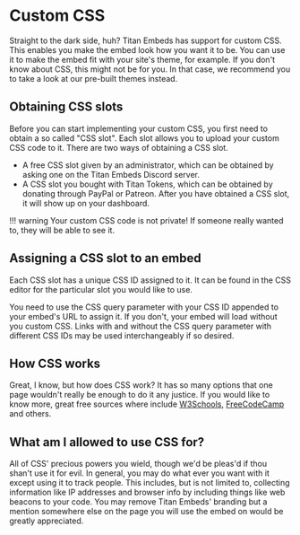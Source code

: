 # Custom CSS

Straight to the dark side, huh? Titan Embeds has support for custom CSS. This enables you make the embed look how you want it to be. You can use it to make the embed fit with your site's theme, for example. If you don't know about CSS, this might not be for you. In that case, we recommend you to take a look at our pre-built themes instead.

## Obtaining CSS slots

Before you can start implementing your custom CSS, you first need to obtain a so called "CSS slot". Each slot allows you to upload your custom CSS code to it. There are two ways of obtaining a CSS slot.
* A free CSS slot given by an administrator, which can be obtained by asking one on the Titan Embeds Discord server.
* A CSS slot you bought with Titan Tokens, which can be obtained by donating through PayPal or Patreon.
After you have obtained a CSS slot, it will show up on your dashboard.

!!! warning
    Your custom CSS code is not private! If someone really wanted to, they will be able to see it.

## Assigning a CSS slot to an embed

Each CSS slot has a unique CSS ID assigned to it. It can be found in the CSS editor for the particular slot you would like to use.

You need to use the CSS query parameter with your CSS ID appended to your embed's URL to assign it. If you don't, your embed will load without you custom CSS. Links with and without the CSS query parameter with different CSS IDs may be used interchangeably if so desired.

## How CSS works

Great, I know, but how does CSS work? It has so many options that one page wouldn't really be enough to do it any justice. If you would like to know more, great free sources where include [W3Schools](https://www.w3schools.com/css/default.asp), [FreeCodeCamp](https://learn.freecodecamp.org/responsive-web-design/basic-css) and others.

## What am I allowed to use CSS for?

All of CSS' precious powers you wield, though we'd be pleas'd if thou shan't use it for evil. In general, you may do what ever you want with it except using it to track people. This includes, but is not limited to, collecting information like IP addresses and browser info by including things like web beacons to your code. You may remove Titan Embeds' branding but a mention somewhere else on the page you will use the embed on would be greatly appreciated.
